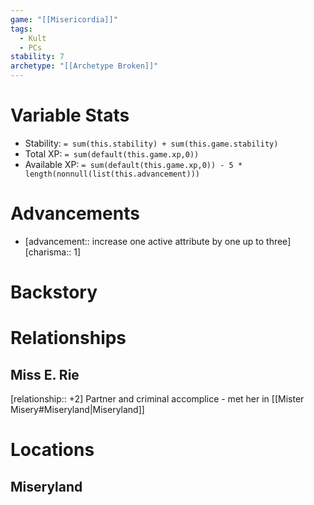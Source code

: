 ```yaml
---
game: "[[Misericordia]]"
tags:
  - Kult
  - PCs
stability: 7
archetype: "[[Archetype Broken]]"
---
```

# Variable Stats
- Stability: `= sum(this.stability) + sum(this.game.stability)`
- Total XP: `= sum(default(this.game.xp,0))`
- Available XP: `= sum(default(this.game.xp,0)) - 5 * length(nonnull(list(this.advancement)))`

# Advancements
- [advancement:: increase one active attribute by one up to three] [charisma:: 1]
# Backstory

# Relationships
## Miss E. Rie
[relationship:: +2]
Partner and criminal accomplice - met her in [[Mister Misery#Miseryland|Miseryland]]

# Locations
## Miseryland

